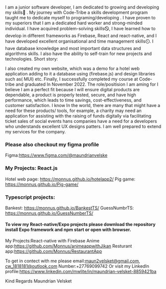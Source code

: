 I am a junior software developer, I am dedicated to growing and developing my skills🌱 .
My journey with Code-Tribe a skills development program taught me to dedicate myself to programing/developing . I have proven to my superiors that I
am a dedicated hard worker and strong-minded individual. I have acquired problem-solving
skills🛇, I have learned how to develop in different frameworks as Firebase, React and
react-native, and I have developed excellent organisational and time management skills⏲. I
have database knowledge and most important data structures and algorithms skills. I also
have the ability to self-train for new projects and technologies.
Short story:


I also created my own website, which was a demo for a hotel web
application adding to it a database using (firebase.js) and design libraries such as( MUI) etc.
Finally, I successfully completed my course at Code-tribe and graduated In November 2022.
The role/positision I am aming for I believe I am a perfect fit because I will ensure digital products
are dependable, a product is properly tested, secure, and have high performance, which
leads to time savings, cost-effectiveness, and customer satisfaction.
I know In the world, there are many that might have a need for these products/ tools, for
example, a charity may need an application for assisting with the raising of funds digitally via
facilitating ticket sales of social events hans companies have a need for a developers who
understands excellent UX designs patters. I am well prepared to extend my services for the
company.

### Please also checkout my figma profile
Figma:https://www.figma.com/@maundrianvelske

### My Projects: React.js
Hotel web page: https://monnus.github.io/hotelapp2/
Pig game: https://monnus.github.io/Pig-game/

### Typescript projects:
Bankest: https://monnus.github.io/BankestTS/
GuessNumbrTS: https://monnus.github.io/GuessNumberTS/

#### To view my React-native/Expo projects please download the repository install Expo framework and npm start or open with browser.
My Projects:React-native with Firebase
Anime app:https://github.com/Monnus/animeappwithJikan
Resturant app:https://github.com/Monnus/RestaurantApp

To get in contect with me please
email:maun2velsket@gmail.com, cw_1818181@outlook.com
Number:+27769099742
Or visit my LinkedIn profile:https://www.linkedin.com/mwlite/in/maundrian-velsket-8859421ba

Kind Regards
Maundrian Velsket
